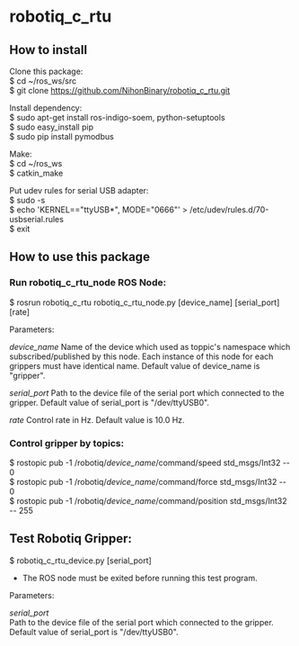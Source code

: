 # robotiq_c_rtu

## How to install

Clone this package:  
$ cd ~/ros_ws/src  
$ git clone https://github.com/NihonBinary/robotiq_c_rtu.git  
  
Install dependency:  
$ sudo apt-get install ros-indigo-soem, python-setuptools  
$ sudo easy_install pip  
$ sudo pip install pymodbus  
  
Make:  
$ cd ~/ros_ws  
$ catkin_make  
  
Put udev rules for serial USB adapter:  
$ sudo -s  
$ echo 'KERNEL=="ttyUSB*", MODE="0666"' > /etc/udev/rules.d/70-usbserial.rules  
$ exit  
  
## How to use this package

### Run robotiq_c_rtu_node ROS Node:  
$ rosrun robotiq_c_rtu robotiq_c_rtu_node.py [device_name] [serial_port] [rate]

Parameters: 

*device_name*
Name of the device which used as toppic's namespace which subscribed/published by this node. Each instance of this node for each grippers must have identical name. Default value of device_name is "gripper".

*serial_port*
Path to the device file of the serial port which connected to the gripper. Default value of serial_port is "/dev/ttyUSB0".

*rate*
Control rate in Hz.  Default value is 10.0 Hz.

### Control gripper by topics:
$ rostopic pub -1 /robotiq/*device_name*/command/speed std_msgs/Int32 -- 0  
$ rostopic pub -1 /robotiq/*device_name*/command/force std_msgs/Int32 -- 0  
$ rostopic pub -1 /robotiq/*device_name*/command/position std_msgs/Int32 -- 255  

## Test Robotiq Gripper:
$ robotiq_c_rtu_device.py [serial_port]

* The ROS node must be exited before running this test program.

Parameters: 

*serial_port*  
Path to the device file of the serial port which connected to the gripper. Default value of serial_port is "/dev/ttyUSB0".
